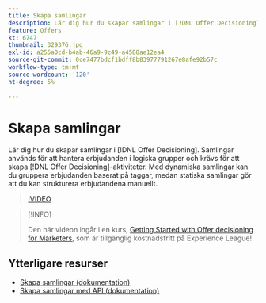 ```yaml
---
title: Skapa samlingar
description: Lär dig hur du skapar samlingar i [!DNL Offer Decisioning]. För samlingar finns regler för behörighet kopplade till dem så att du kan visa dem endast för relevanta kunder.
feature: Offers
kt: 6747
thumbnail: 329376.jpg
exl-id: a255a0cd-b4ab-46a9-9c49-a4588ae12ea4
source-git-commit: 0ce7477bdcf1bdff8b83977791267e8afe92b57c
workflow-type: tm+mt
source-wordcount: '120'
ht-degree: 5%

---
```


# Skapa samlingar

Lär dig hur du skapar samlingar i [!DNL Offer Decisioning]. Samlingar används för att hantera erbjudanden i logiska grupper och krävs för att skapa [!DNL Offer Decisioning]-aktiviteter. Med dynamiska samlingar kan du gruppera erbjudanden baserat på taggar, medan statiska samlingar gör att du kan strukturera erbjudandena manuellt.

>[!VIDEO](https://video.tv.adobe.com/v/329376?quality=12&learn=on)

>[!INFO]
>
> Den här videon ingår i en kurs, [Getting Started with Offer decisioning for Marketers](https://experienceleague.adobe.com/?recommended=ExperiencePlatform-U-1-2020.1.offerdecisioning), som är tillgänglig kostnadsfritt på Experience League!


## Ytterligare resurser

* [Skapa samlingar (dokumentation)](https://experienceleague.adobe.com/docs/journey-optimizer/using/offer-decisioniong/managing-offers-in-the-offer-library/creating-collections.html)
* [Skapa samlingar med API (dokumentation)](https://experienceleague.adobe.com/docs/journey-optimizer/using/offer-decisioniong/api-reference/offers-api/collections/create.html)
